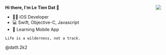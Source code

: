 <b> Hi there, I'm Le Tien Dat 👋 </b>
<img align="right" src ="https://github-readme-stats.vercel.app/api/top-langs/?username=letienndat&layout=compact&hide_border=true&langs_count=10&theme=graywhite&include_all_commits=false&count_private=true">

- 👨‍💻 iOS Developer
- 💻 Swift, Objective-C, Javascript
- 🌱 Learning Mobile App

```
Life is a wilderness, not a track.
```

@datlt.2k2
